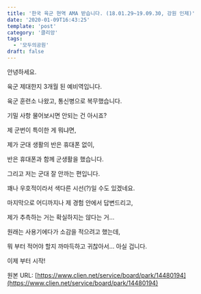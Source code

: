 ```yaml
---
title: '한국 육군 현역 AMA 받습니다. (18.01.29~19.09.30, 강원 인제)'
date: '2020-01-09T16:43:25'
template: 'post'
category: '클리앙'
tags: 
  - '모두의공원'
draft: false
---
```


안녕하세요. 

  

육군 제대한지 3개월 된 예비역입니다.

  

육군 훈련소 나왔고, 통신병으로 복무했습니다.

  

기밀 사항 물어보시면 안되는 건 아시죠?

  

제 군번이 특이한 게 뭐냐면, 

  

제가 군대 생활의 반은 휴대폰 없이, 

  

반은 휴대폰과 함께 군생활을 했습니다.

  

그리고 저는 군대 잘 안까는 편입니다. 

  

꽤나 우호적이라서 색다른 시선(?)일 수도 있겠네요.

  

마지막으로 어디까지나 제 경험 안에서 답변드리고,

  

제가 추측하는 거는 확실하지는 않다는 거... 

  

원래는 사용기에다가 소감을 적으려고 했는데, 

  

뭐 부터 적어야 할지 까마득하고 귀찮아서... 아실 겁니다.

  

이제 부터 시작!

원본 URL: [https://www.clien.net/service/board/park/14480194](https://www.clien.net/service/board/park/14480194)